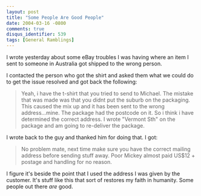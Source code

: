 ```yaml
---
layout: post
title: "Some People Are Good People"
date: 2004-03-16 -0800
comments: true
disqus_identifier: 539
tags: [General Ramblings]
---
```

I wrote yesterday about some eBay troubles I was having where an item I
sent to someone in Australia got shipped to the wrong person.
 
 I contacted the person who got the shirt and asked them what we could
do to get the issue resolved and got back the following:
 
> Yeah, i have the t-shirt that you tried to send to Michael. The
> mistake that 
>  was made was that you didnt put the suburb on the packaging. This
> caused the 
>  mix up and it has been sent to the wrong address...mine. The package
> had the 
>  postcode on it. So i think i have determined the correct address. I
> wrote 
>  "Vermont Sth" on the package and am going to re-deliver the package.


 
 I wrote back to the guy and thanked him for doing that. I got:
 
> No problem mate, next time make sure you have the correct mailing
> address 
>  before sending stuff away. Poor Mickey almost paid US\$12 + postage
> and 
>  handling for no reason.


 
 I figure it's beside the point that I used the address I was given by
the customer. It's stuff like this that sort of restores my faith in
humanity. Some people out there *are* good.
